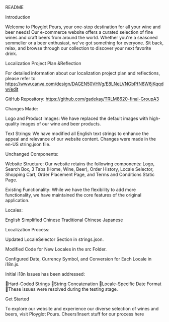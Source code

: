 README

Introduction

Welcome to Ployglot Pours, your one-stop destination for all your wine and beer needs! Our e-commerce website offers a curated selection of fine wines and craft beers from around the world. Whether you're a seasoned sommelier or a beer enthusiast, we've got something for everyone. Sit back, relax, and browse through our collection to discover your next favorite drink.

Localization Project Plan &Reflection

For detailed information about our localization project plan and reflections, please refer to https://www.canva.com/design/DAGEN50VHVg/E8LNeLVNGbPfN8W6jKqqdw/edit


GitHub Repository: https://github.com/gadekay/TRLM8620-final-GroupA3


Changes Made:

Logo and Product Images: We have replaced the default images with high-quality images of our wine and beer products.

Text Strings: We have modified all English text strings to enhance the appeal and relevance of our website content. Changes were made in the en-US string.json file.

Unchanged Components:

Website Structure: Our website retains the following components: Logo, Search Box, 3 Tabs (Home, Wine, Beer), Order History, Locale Selector, Shopping Cart, Order Placement Page, and Terms and Conditions Static Page.

Existing Functionality: While we have the flexibility to add more functionality, we have maintained the core features of the original application.

Locales:

English
Simplified Chinese
Traditional Chinese
Japanese

Localization Process:

Updated LocaleSelector Section in strings.json.

Modified Code for New Locales in the src Folder.

Configured Date, Currency Symbol, and Conversion for Each Locale in i18n.js.


Initial i18n Issues has been addressed:

Hard-Coded Strings
String Concatenation
Locale-Specific Date Format
These issues were resolved during the testing stage.

Get Started

To explore our website and experience our diverse selection of wines and beers, visit Ployglot Pours. Cheers!Insert stuff for our process here
